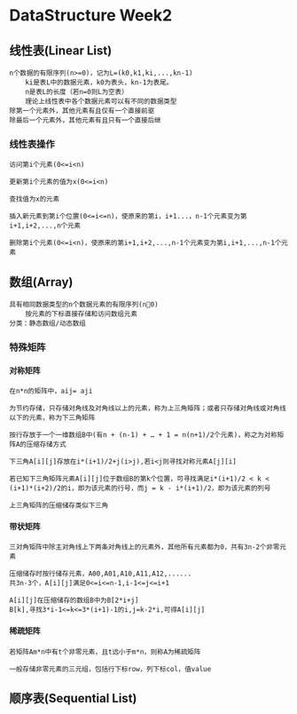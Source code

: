 # DataStructure Week2

## 线性表(Linear List)
    n个数据的有限序列(n>=0)，记为L=(k0,k1,ki,...,kn-1)
        ki是表L中的数据元素，k0为表头，kn-1为表尾。
        n是表L的长度（若n=0则L为空表）
        理论上线性表中各个数据元素可以有不同的数据类型
    除第一个元素外，其他元素有且仅有一个直接前驱
    除最后一个元素外，其他元素有且只有一个直接后继

### 线性表操作
    访问第i个元素(0<=i<n)

    更新第i个元素的值为x(0<=i<n)

    查找值为x的元素

    插入新元素到第i个位置(0<=i<=n)，使原来的第i，i+1...，n-1个元素变为第i+1,i+2,...,n个元素

    删除第i个元素(0<=i<n)，使原来的第i+1,i+2,...,n-1个元素变为第i,i+1,...,n-1个元素

## 数组(Array)
    具有相同数据类型的n个数据元素的有限序列(n0)
        按元素的下标直接存储和访问数组元素
    分类：静态数组/动态数组
    
### 特殊矩阵


#### 对称矩阵
    在n*n的矩阵中，aij= aji

    为节约存储，只存储对角线及对角线以上的元素，称为上三角矩阵；或者只存储对角线或对角线以下的元素，称为下三角矩阵

    按行存放于一个一维数组B中(有n + (n-1) + … + 1 = n(n+1)/2个元素)，称之为对称矩阵A的压缩存储方式

    下三角A[i][j]存放在i*(i+1)/2+j(i>j),若i<j则寻找对称元素A[j][i]

    若已知下三角矩阵元素A[i][j]位于数组B的第k个位置，可寻找满足i*(i+1)/2 < k < (i+1)*(i+2)/2的i，即为该元素的行号，而j = k - i*(i+1)/2，即为该元素的列号

    上三角矩阵的压缩储存类似下三角

#### 带状矩阵
    三对角矩阵中除主对角线上下两条对角线上的元素外，其他所有元素都为0，共有3n-2个非零元素

    压缩储存时按行储存元素，A00,A01,A10,A11,A12,......
    共3n-3个，A[i][j]满足0<=i<=n-1,i-1<=j<=i+1

    A[i][j]在压缩储存的数组B中为B[2*i+j]
    B[k],寻找3*i-1<=k<=3*(i+1)-1的i,j=k-2*i,可得A[i][j]

#### 稀疏矩阵
    若矩阵Am*n中有t个非零元素，且t远小于m*n，则称A为稀疏矩阵
    
    一般存储非零元素的三元组，包括行下标row，列下标col，值value



## 顺序表(Sequential List)